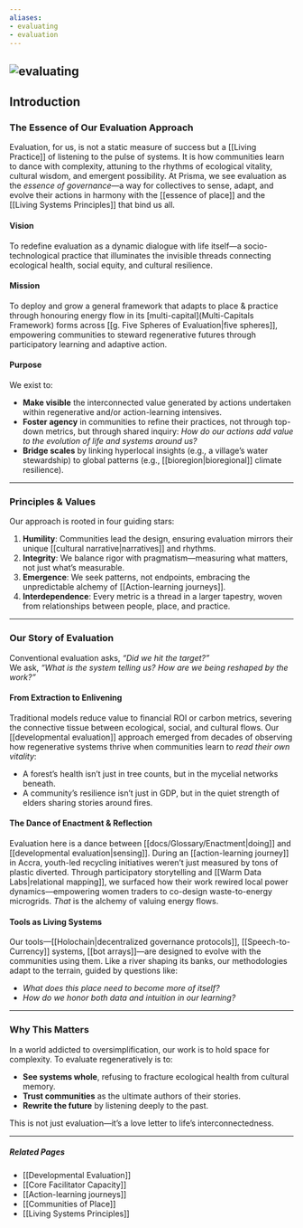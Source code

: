 ```yaml
---
aliases:
- evaluating
- evaluation
---
```


![evaluating](evaluating.png)
---

## **Introduction**  
### **The Essence of Our Evaluation Approach**  
Evaluation, for us, is not a static measure of success but a [[Living Practice]] of listening to the pulse of systems. It is how communities learn to dance with complexity, attuning to the rhythms of ecological vitality, cultural wisdom, and emergent possibility. At Prisma, we see evaluation as the *essence of governance*—a way for collectives to sense, adapt, and evolve their actions in harmony with the [[essence of place]] and the [[Living Systems Principles]] that bind us all.  

#### **Vision**  
To redefine evaluation as a dynamic dialogue with life itself—a socio-technological practice that illuminates the invisible threads connecting ecological health, social equity, and cultural resilience.  

#### **Mission**  
To deploy and grow a general framework that adapts to place & practice through honouring energy flow in its [multi-capital](Multi-Capitals Framework) forms across [[g. Five Spheres of Evaluation|five spheres]], empowering communities to steward regenerative futures through participatory learning and adaptive action.  

#### **Purpose**  
We exist to:  
- **Make visible** the interconnected value generated by actions undertaken within regenerative and/or action-learning intensives.  
- **Foster agency** in communities to refine their practices, not through top-down metrics, but through shared inquiry: *How do our actions add value to the evolution of life and systems around us?*  
- **Bridge scales** by linking hyperlocal insights (e.g., a village’s water stewardship) to global patterns (e.g., [[bioregion|bioregional]] climate resilience).  

---

### **Principles & Values**  
Our approach is rooted in four guiding stars:  
1. **Humility**: Communities lead the design, ensuring evaluation mirrors their unique [[cultural narrative|narratives]] and rhythms.  
2. **Integrity**: We balance rigor with pragmatism—measuring what matters, not just what’s measurable.  
3. **Emergence**: We seek patterns, not endpoints, embracing the unpredictable alchemy of [[Action-learning journeys]].  
4. **Interdependence**: Every metric is a thread in a larger tapestry, woven from relationships between people, place, and practice.  

---

### **Our Story of Evaluation**  
Conventional evaluation asks, *“Did we hit the target?”*  
We ask, *“What is the system telling us? How are we being reshaped by the work?”*  

#### **From Extraction to Enlivening**  
Traditional models reduce value to financial ROI or carbon metrics, severing the connective tissue between ecological, social, and cultural flows. Our [[developmental evaluation]] approach emerged from decades of observing how regenerative systems thrive when communities learn to *read their own vitality*:  
- A forest’s health isn’t just in tree counts, but in the mycelial networks beneath.  
- A community’s resilience isn’t just in GDP, but in the quiet strength of elders sharing stories around fires.  

#### **The Dance of Enactment & Reflection**  
Evaluation here is a dance between [[docs/Glossary/Enactment|doing]] and [[developmental evaluation|sensing]]. During an [[action-learning journey]] in Accra, youth-led recycling initiatives weren’t just measured by tons of plastic diverted. Through participatory storytelling and [[Warm Data Labs|relational mapping]], we surfaced how their work rewired local power dynamics—empowering women traders to co-design waste-to-energy microgrids. *That* is the alchemy of valuing energy flows.  

#### **Tools as Living Systems**  
Our tools—[[Holochain|decentralized governance protocols]], [[Speech-to-Currency]] systems, [[bot arrays]]—are designed to evolve with the communities using them. Like a river shaping its banks, our methodologies adapt to the terrain, guided by questions like:  
- *What does this place need to become more of itself?*  
- *How do we honor both data and intuition in our learning?*  

---

### **Why This Matters**  
In a world addicted to oversimplification, our work is to hold space for complexity. To evaluate regeneratively is to:  
- **See systems whole**, refusing to fracture ecological health from cultural memory.  
- **Trust communities** as the ultimate authors of their stories.  
- **Rewrite the future** by listening deeply to the past.  

This is not just evaluation—it’s a love letter to life’s interconnectedness.  

---

##### **Related Pages**  
- [[Developmental Evaluation]]  
- [[Core Facilitator Capacity]]  
- [[Action-learning journeys]]  
- [[Communities of Place]]  
- [[Living Systems Principles]]  

